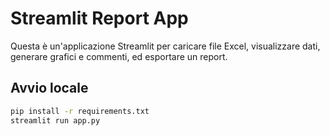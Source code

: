 # Streamlit Report App

Questa è un'applicazione Streamlit per caricare file Excel, visualizzare dati, generare grafici e commenti, ed esportare un report.

## Avvio locale

```bash
pip install -r requirements.txt
streamlit run app.py
```